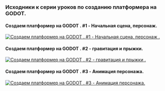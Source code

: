 ### Исходники к серии уроков по созданию платформера на GODOT.

#### Создаем платформер на GODOT . #1 - Начальная сцена, персонаж.
[![Создаем платформер на GODOT . #1 - Начальная сцена, персонаж .](https://img.youtube.com/vi/eQH8z-tzZZM/0.jpg)](https://www.youtube.com/watch?v=eQH8z-tzZZM)

#### Создаем платформер на GODOT . #2 - гравитация и прыжки.
[![Создаем платформер на GODOT . #2 - гравитация и прыжки .](https://img.youtube.com/vi/YF4Eu4Qszfo/0.jpg)](https://www.youtube.com/watch?v=YF4Eu4Qszfo)


#### Создаем платформер на GODOT . #3 - Анимация персонажа.
[![Создаем платформер на GODOT . #3 - Анимация персонажа.](https://img.youtube.com/vi/LSFLm5lrgAY/0.jpg)](https://www.youtube.com/watch?v=LSFLm5lrgAY)
